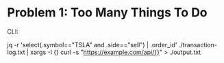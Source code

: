# Problem 1: Too Many Things To Do

CLI:

jq \-r 'select(.symbol=="TSLA" and .side=="sell") | .order\_id' ./transaction-log.txt | xargs \-I {} curl \-s "https://example.com/api/{}" \> ./output.txt